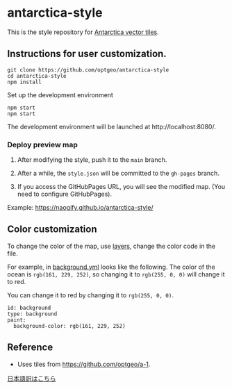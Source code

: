 # antarctica-style

This is the style repository for [Antarctica vector tiles](https://github.com/optgeo/a-1).

## Instructions for user customization.

```
git clone https://github.com/optgeo/antarctica-style
cd antarctica-style
npm install
```

Set up the development environment

```
npm start
npm start
```

The development environment will be launched at http://localhost:8080/.


### Deploy preview map

1. After modifying the style, push it to the `main` branch.

1. After a while, the `style.json` will be committed to the `gh-pages` branch.

1. If you access the GitHubPages URL, you will see the modified map. (You need to configure GitHubPages).

Example: https://naogify.github.io/antarctica-style/

## Color customization

To change the color of the map, use [layers](./layers), change the color code in the file.

For example, in [background.yml](./layers/background.yml) looks like the following. The color of the ocean is `rgb(161, 229, 252)`, so changing it to `rgb(255, 0, 0)` will change it to red.

You can change it to red by changing it to `rgb(255, 0, 0)`.

```
id: background
type: background
paint: 
  background-color: rgb(161, 229, 252)
```

## Reference

- Uses tiles from https://github.com/optgeo/a-1.

[日本語訳はこちら](https://github.com/naogify/antarctica-style/blob/main/README-JA.md)

